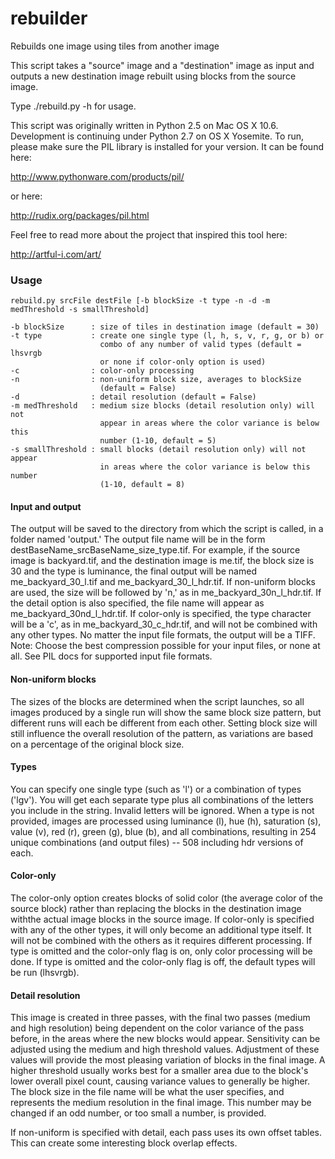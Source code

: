 # rebuilder
Rebuilds one image using tiles from another image

This script takes a "source" image and a "destination" image as input and outputs a new destination image rebuilt using blocks from the source image. 

Type ./rebuild.py -h for usage.

This script was originally written in Python 2.5 on Mac OS X 10.6. Development is continuing under Python 2.7 on 
OS X Yosemite. To run, please make sure the PIL library is installed for your version. It can be found here:

http://www.pythonware.com/products/pil/

or here:

http://rudix.org/packages/pil.html

Feel free to read more about the project that inspired this tool here:

http://artful-i.com/art/

### Usage

    rebuild.py srcFile destFile [-b blockSize -t type -n -d -m medThreshold -s smallThreshold]
                                 
    -b blockSize      : size of tiles in destination image (default = 30)
    -t type           : create one single type (l, h, s, v, r, g, or b) or 
                        combo of any number of valid types (default = lhsvrgb
                        or none if color-only option is used)
    -c                : color-only processing
    -n                : non-uniform block size, averages to blockSize 
                        (default = False)
    -d                : detail resolution (default = False)
    -m medThreshold   : medium size blocks (detail resolution only) will not
                        appear in areas where the color variance is below this
                        number (1-10, default = 5)
    -s smallThreshold : small blocks (detail resolution only) will not appear 
                        in areas where the color variance is below this number 
                        (1-10, default = 8)
                       
#### Input and output
The output will be saved to the directory from which the script is called, in a folder named 'output.' The output file name will be in the form destBaseName_srcBaseName_size_type.tif. For example, if the source image is backyard.tif, and the destination image is me.tif, the block size is 30 and the type is luminance, the final output will be named me_backyard_30_l.tif and me_backyard_30_l_hdr.tif. If non-uniform blocks are used, the size will be followed by 'n,' as in me_backyard_30n_l_hdr.tif. If the detail option is also specified, the file name will appear as me_backyard_30nd_l_hdr.tif. If color-only is specified, the type character will be a 'c', as in me_backyard_30_c_hdr.tif, and will not be combined with any other types. No matter the input file formats, the output will be a TIFF. Note: Choose the best compression possible for your input files, or none at all. See PIL docs for supported input file formats.

#### Non-uniform blocks
The sizes of the blocks are determined when the script launches, so all images produced by a single run will show the same block size pattern, but different runs will each be different from each other. Setting block size will still influence the overall resolution of the pattern, as variations are based on a percentage of the original block size.

#### Types
You can specify one single type (such as 'l') or a combination of types ('lgv'). You will get each separate type plus all combinations of the letters you include in the string. Invalid letters will be ignored. When a type is not provided, images are processed using luminance (l), hue (h), saturation (s), value (v), red (r), green (g), blue (b), and all combinations, resulting in 254 unique combinations (and output files) -- 508 including hdr versions of each.

#### Color-only
The color-only option creates blocks of solid color (the average color of the source block) rather than replacing the blocks in the destination image withthe actual image blocks in the source image. If color-only is specified with any of the other types, it will only become an additional type itself. It will not be combined with the others as it requires different processing. If type is omitted and the color-only flag is on, only color processing will be done. If type is omitted and the color-only flag is off, the default types will be run (lhsvrgb).

#### Detail resolution
This image is created in three passes, with the final two passes (medium and high resolution) being dependent on the color variance of the pass before, in the areas where the new blocks would appear. Sensitivity can be adjusted using the medium and high threshold values. Adjustment of these values will provide the most pleasing variation of blocks in the final image. A higher threshold usually works best for a smaller area due to the block's lower overall pixel count, causing variance values to generally be higher. The block size in the file name will be what the user specifies, and represents the medium resolution in the final image. This number may be changed if an odd number, or too small a number, is provided.

If non-uniform is specified with detail, each pass uses its own offset tables. This can create some interesting block overlap effects.
